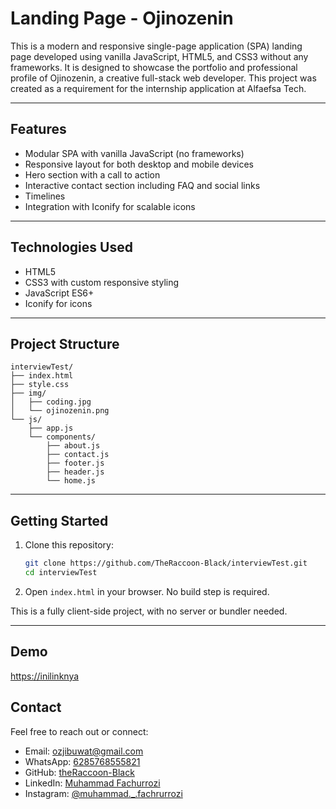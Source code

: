# Landing Page - Ojinozenin

This is a modern and responsive single-page application (SPA) landing page developed using vanilla JavaScript, HTML5, and CSS3 without any frameworks. It is designed to showcase the portfolio and professional profile of Ojinozenin, a creative full-stack web developer. This project was created as a requirement for the internship application at Alfaefsa Tech.

---

## Features

- Modular SPA with vanilla JavaScript (no frameworks)
- Responsive layout for both desktop and mobile devices
- Hero section with a call to action
- Interactive contact section including FAQ and social links
- Timelines
- Integration with Iconify for scalable icons

---

## Technologies Used

- HTML5
- CSS3 with custom responsive styling
- JavaScript ES6+
- Iconify for icons

---

## Project Structure

```
interviewTest/
├── index.html
├── style.css
├── img/
│   ├── coding.jpg
│   └── ojinozenin.png
└── js/
    ├── app.js
    └── components/
        ├── about.js
        ├── contact.js
        ├── footer.js
        ├── header.js
        └── home.js
```

---

## Getting Started

1. Clone this repository:

   ```bash
   git clone https://github.com/TheRaccoon-Black/interviewTest.git
   cd interviewTest
   ```

2. Open `index.html` in your browser. No build step is required.

This is a fully client-side project, with no server or bundler needed.

---

## Demo

<https://inilinknya>

## Contact

Feel free to reach out or connect:
- Email: [ozjibuwat@gmail.com](mailto:ozjibuwat@gmail.com)
- WhatsApp: [6285768555821](https://wa.me/6285768555821)
- GitHub: [theRaccoon-Black](https://github.com/theRaccoon-Black)
- LinkedIn: [Muhammad Fachurrozi](https://www.linkedin.com/in/muhammad-fachrurrozi-9b5b521b6/)
- Instagram: [@muhammad._.fachrurrozi](https://www.instagram.com/muhammad._.fachrurrozi/)

